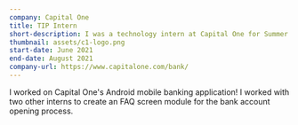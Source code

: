 ```yaml
---
company: Capital One
title: TIP Intern
short-description: I was a technology intern at Capital One for Summer 2021
thumbnail: assets/c1-logo.png
start-date: June 2021
end-date: August 2021
company-url: https://www.capitalone.com/bank/
---
```

I worked on Capital One's Android mobile banking application! I worked with two other interns to create an FAQ screen module for the bank account opening process.
